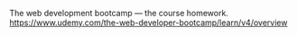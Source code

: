 The web development bootcamp — the course homework.
https://www.udemy.com/the-web-developer-bootcamp/learn/v4/overview